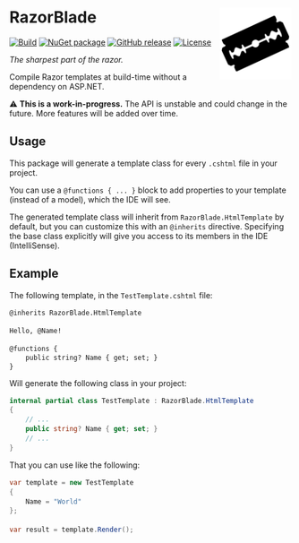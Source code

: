 # RazorBlade                       <a href="#"><img src="icon.png" align="right" alt="Logo" /></a>

[![Build](https://github.com/ltrzesniewski/RazorBlade/workflows/Build/badge.svg)](https://github.com/ltrzesniewski/RazorBlade/actions?query=workflow%3ABuild)
[![NuGet package](https://img.shields.io/nuget/v/RazorBlade.svg?logo=NuGet)](https://www.nuget.org/packages/RazorBlade)
[![GitHub release](https://img.shields.io/github/release/ltrzesniewski/RazorBlade.svg?logo=GitHub)](https://github.com/ltrzesniewski/RazorBlade/releases)
[![License](https://img.shields.io/badge/license-MIT-blue.svg)](https://github.com/ltrzesniewski/RazorBlade/blob/master/LICENSE)

*The sharpest part of the razor.*

Compile Razor templates at build-time without a dependency on ASP.NET.

:warning: **This is a work-in-progress.** The API is unstable and could change in the future. More features will be added over time.

## Usage

This package will generate a template class for every `.cshtml` file in your project.

You can use a `@functions { ... }` block to add properties to your template (instead of a model), which the IDE will see.

The generated template class will inherit from `RazorBlade.HtmlTemplate` by default, but you can customize this with an `@inherits` directive. Specifying the base class explicitly will give you access to its members in the IDE (IntelliSense).

## Example

The following template, in the `TestTemplate.cshtml` file:

```Razor
@inherits RazorBlade.HtmlTemplate

Hello, @Name!

@functions {
    public string? Name { get; set; }
}
```

Will generate the following class in your project:

```C#
internal partial class TestTemplate : RazorBlade.HtmlTemplate
{
    // ...
    public string? Name { get; set; }
    // ...
}
```

That you can use like the following:

```C#
var template = new TestTemplate
{
    Name = "World"
};

var result = template.Render();
```
